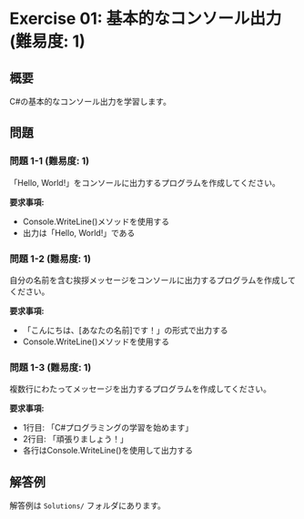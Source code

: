 # Exercise 01: 基本的なコンソール出力 (難易度: 1)

## 概要
C#の基本的なコンソール出力を学習します。

## 問題

### 問題 1-1 (難易度: 1)
「Hello, World!」をコンソールに出力するプログラムを作成してください。

**要求事項:**
- Console.WriteLine()メソッドを使用する
- 出力は「Hello, World!」である

### 問題 1-2 (難易度: 1)
自分の名前を含む挨拶メッセージをコンソールに出力するプログラムを作成してください。

**要求事項:**
- 「こんにちは、[あなたの名前]です！」の形式で出力する
- Console.WriteLine()メソッドを使用する

### 問題 1-3 (難易度: 1)
複数行にわたってメッセージを出力するプログラムを作成してください。

**要求事項:**
- 1行目: 「C#プログラミングの学習を始めます」
- 2行目: 「頑張りましょう！」
- 各行はConsole.WriteLine()を使用して出力する

## 解答例
解答例は `Solutions/` フォルダにあります。